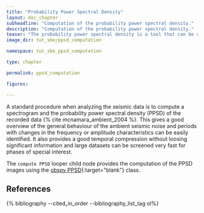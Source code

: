 ```yaml
---
title: "Probability Power Spectral Density"
layout: doc_chapter
subheadline: "Computation of the probability power spectral density."
description: "Computation of the probability power spectral density."
teaser: "The probability power spectral density is a tool that can be used to determine the data quality and eventual problems with the data recorder or the sensor. psysmon provides the tools to compute the probability power spectral density (PPSD) for the complete data set which then can be used to create the PPSD plots for the desired time spans."
image_dir: tut_sbe/ppsd_computation

namespace: tut_sbe_ppsd_computation

type: chapter

permalink: ppsd_computation

figures:

---
```


A standard procedure when analyzing the seismic data is to compute a spectrogram and the probability power spectral density (PPSD) of the recorded data {% cite mcnamara_ambient_2004 %}. This gives a good overview of the general behaviour of the ambient seismic noise and periods with changes in the frequency or amplitude characteristics can be easily identified. It also provides a good temporal compression without loosing significant information and large datasets can be screened very fast for phases of special interest.

The `compute PPSD` looper child node provides the computation of the PPSD images using the [obspy PPSD][obspy-ppsd]{:target="blank"} class.


## References
{% bibliography --cited_in_order --bibliography_list_tag ol%}


[obspy-ppsd]: https://docs.obspy.org/packages/autogen/obspy.signal.spectral_estimation.PPSD.html#obspy.signal.spectral_estimation.PPSD
